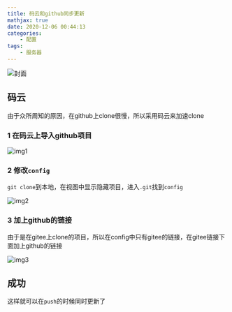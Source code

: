 ```yaml
---
title: 码云和github同步更新
mathjax: true
date: 2020-12-06 00:44:13
categories:
	- 配置
tags:
	- 服务器
---
```


<meta name = "referrer" content = "no-referrer" />

![封面](https://wx1.sinaimg.cn/mw690/0083TyOJly1gldgkuredvj31hc0tqae8.jpg)

<!--less-->

## 码云

由于众所周知的原因，在github上clone很慢，所以采用码云来加速clone

### 1 在码云上导入github项目

![img1](https://wx3.sinaimg.cn/mw690/0083TyOJly1gldgqbjrwgj30bx08xwen.jpg)

### 2 修改`config`

`git clone`到本地，在视图中显示隐藏项目，进入`.git`找到`config`

![img2](https://wx3.sinaimg.cn/mw690/0083TyOJly1gldgqf0oisj307k083weg.jpg)

### 3 加上github的链接

由于是在gitee上clone的项目，所以在config中只有gitee的链接，在gitee链接下面加上github的链接

![img3](https://wx2.sinaimg.cn/mw690/0083TyOJly1gldgqh0or2j30f8010mx1.jpg)

## 成功

这样就可以在`push`的时候同时更新了